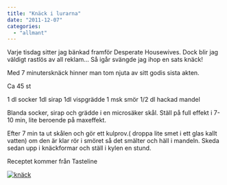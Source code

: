 ```yaml
---
title: "Knäck i lurarna"
date: "2011-12-07"
categories: 
  - "allmant"
---
```


Varje tisdag sitter jag bänkad framför Desperate Housewives. Dock blir jag väldigt rastlös av all reklam... Så igår svängde jag ihop en sats knäck!

Med 7 minutersknäck hinner man tom njuta av sitt godis sista akten.

Ca 45 st

1 dl socker 1dl sirap 1dl vispgrädde 1 msk smör 1/2 dl hackad mandel

Blanda socker, sirap och grädde i en microsäker skål. Ställ på full effekt i 7- 10 min, lite beroende på maxeffekt.

Efter 7 min ta ut skålen och gör ett kulprov.( droppa lite smet i ett glas kallt vatten) om den är klar rör i smöret så det smälter och häll i mandeln. Skeda sedan upp i knäckformar och ställ i kylen en stund.

Receptet kommer från Tasteline

[![](images/pic_178150864-224x300.jpg "knäck")](http://import.local/wp-content/uploads/2012/01/pic_178150864.jpg)
